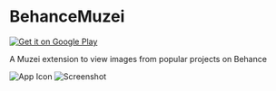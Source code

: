BehanceMuzei
============

[![Get it on Google Play](https://developer.android.com/images/brand/en_generic_rgb_wo_45.png)](https://play.google.com/store/apps/details?id=com.varuncjain.behancemuzei)

A Muzei extension to view images from popular projects on Behance

![App Icon](http://i.imgur.com/HJPnpKB.png)
![Screenshot](http://i.imgur.com/L0vfy9X.png)

